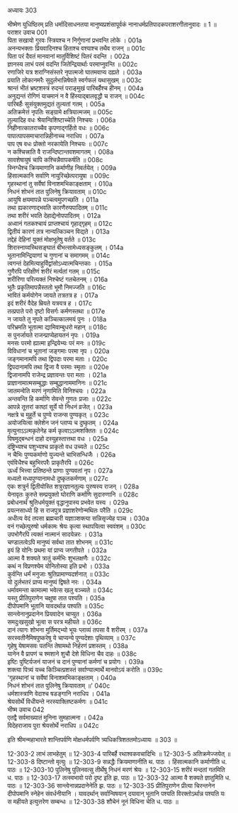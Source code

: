 अध्यायः 303

भीष्मेण युधिष्ठिरम् प्रति धर्मादिसाधनतया मानुष्यप्रशंसापूर्वकं नानाधर्मप्रतिपादकपराशरगीतानुवादः ॥ 1 ॥
पराशर उवाच 	001  
पिता सखायो गुरवः स्त्रियश्च न निर्गुणानां प्रभवन्ति लोके ।	001a  
अनन्यभक्ताः प्रियवादिनश्च हिताश्च वश्याश्च तथैव राजन् ॥	001c  
पिता परं दैवतं मानवानां मातुर्विशिष्टं पितरं वदन्ति ।	002a  
ज्ञानस्य लाभं परमं वदन्ति जितेन्द्रियार्थाः परमाप्नुवन्ति ॥	002c  
रणाजिरे यत्र शराग्निसंस्तरे नृपात्मजो घातमवाप्य दह्यते ।	003a  
प्रयाति लोकानमरैः सुदुर्लभान्निषेवते स्वर्गफलं यथासुखम् ॥	003c  
श्रान्तं भीतं भ्रष्टशस्त्रं रुदन्तं पराङ्मुखं पारिबर्हैश्च हीनम् ।	004a  
अनुद्यन्तं रोगिणं याचमानं न वै हिंस्याद्बालवृद्धौ च राजन् ॥	004c  
पारिबर्हैः सुसंयुक्तमुद्यतं तुल्यतां गतम् ।	005a  
अतिक्रमेत्तं नृपतिः सङ्ग्रामे क्षत्रियात्मजम् ॥	005c  
तुल्यादिह वधः श्रेयान्विशिष्टाच्चेति निश्चयः ।	006a  
निहीनात्कातराच्चैव कृपणाद्गर्हितो वधः ॥	006c  
पापात्पापसमाचारान्निहीनाच्च नराधिप ।	007a  
पाप एष वधः प्रोक्तो नरकायेति निश्चयः ॥	007c  
न कश्चित्त्राति वै राजन्दिष्टान्तवशमागतम् ।	008a  
सावशेषायुषं चापि कश्चिन्नैवापकर्षति ॥	008c  
स्निग्धैश्च क्रियमाणानि कर्माणीह निवर्तयेत् ।	009a  
हिंसात्मकानि सर्वाणि नायुरिच्छेत्परायुषा ॥	009c  
गृहस्थानां तु सर्वेषां विनाशमभिकाङ्क्षताम् ।	010a  
निधनं शोभनं तात पुलिनेषु क्रियावताम् ॥	010c  
आयुषि क्षयमापन्ने पञ्चत्वमुपगच्छति ।	011a  
तथा ह्यकारणाद्भवति कारणैरुपपादितम् ॥	011c  
तथा शरीरं भवति देहाद्येनोपपादितम् ।	012a  
अध्वानं गतकश्चायं प्राप्तश्चायं गृहाद्गृहम् ॥	012c  
द्वितीयं कारणं तत्र नान्यत्किञ्चन विद्यते ।	013a  
तद्देहं देहिनां युक्तं मोक्षभूतेषु वर्तते ॥	013c  
शिरास्नाय्वस्थिसङ्घातं बीभत्सामेध्यसङ्कुलम् ।	014a  
भूतानामिन्द्रियाणां च गुणानां च समागमम् ॥	014c  
त्वगन्तं देहमित्याहुर्विद्वांसोऽध्यात्मचिन्तकाः ।	015a  
गुणैरपि परिक्षीणं शरीरं मर्त्यतां गतम् ॥	015c  
शरीरिणा परित्यक्तं निश्चेष्टं गतचेतनम् ।	016a  
भूतैः प्रकृतिमापन्नैस्ततो भूमौ निमज्जति ॥	016c  
भावितं कर्मयोगेन जायते तत्रतत्र ह ।	017a  
इदं शरीरं वैदेह म्रियते यत्रयत्र ह ।	017c  
तत्प्रपाते परो दृष्टो विसर्गः कर्मणस्तथा ॥	017e  
न जायते तु नृपते कञ्चित्कालमयं पुनः ।	018a  
परिभ्रमति भूतात्मा द्यामिवाम्बुधरो महान् ॥	018c  
स पुनर्जायते राजन्प्राप्येहायतनं नृपः ।	019a  
मनसः परमो ह्यात्मा इन्द्रियेभ्यः परं मनः ॥	019c  
विविधानां च भूतानां जङ्गमाः परमा नृप ।	020a  
जङ्गमानामपि तथा द्विपदाः परमा मताः ।	020c  
द्विपदानामपि तथा द्विजा वै परमाः स्मृताः ॥	020e  
द्विजानामपि राजेन्द्र प्रज्ञावन्तः परा मताः ।	021a  
प्राज्ञानामात्मसम्बुद्धाः सम्बुद्धानाममानिनः ॥	021c  
जातमन्वेति मरणं नृणामिति विनिश्चयः ।	022a  
अन्तवन्ति हि कर्माणि सेवन्ते गुणतः प्रजाः ॥	022c  
आपन्ने तूत्तरां काष्ठां सूर्ये यो निधनं व्रजेत् ।	023a  
नक्षत्रे च मुहूर्ते च पुण्ये राजन्स पुण्यकृत् ॥	023c  
अयोजयित्वा क्लेशेन जनं प्लाप्य च दुष्कृतम् ।	024a  
मृत्युनाऽऽत्मकृतेनेह कर्म कृत्वाऽऽत्मशक्तितः ॥	024c  
विषमुद्बन्धनं दाहो दस्युहस्तात्तथा वधः ।	025a  
दंष्ट्रिभ्यश्च पशुभ्यश्च प्राकृतो वध उच्यते ॥	025c  
न चैभिः पुण्यकर्माणो युज्यन्ते चाभिसन्धिजैः ।	026a  
एवंविधैश्च बहुभिरपरैः प्राकृतैरपि ॥	026c  
ऊर्ध्वं भित्त्वा प्रतिष्ठन्ते प्राणाः पुण्यवतां नृप ।	027a  
मध्यतो मध्यपुण्यानामधो दुष्कृतकर्मणाम् ॥	027c  
एकः शत्रुर्न द्वितीयोस्ति शत्रुरज्ञानतुल्यः पुरुषस्य राजन् ।	028a  
येनावृतः कुरुते सम्प्रयुक्तो घोराणि कर्माणि सुदारुणानि ॥	028c  
प्रबोधनार्थं श्रुतिधर्मयुक्तं वृद्धानुपास्य प्रभवेत यस्य ।	029a  
प्रयत्नसाध्यो हि स राजपुत्र प्रज्ञाशरेणोन्मथितः परैति ॥	029c  
अधीत्य वेदं तपसा ब्रह्मचारी यज्ञाञ्शक्त्या सन्निसृज्येह पञ्च ।	030a  
वनं गच्छेत्पुरुषो धर्मकामः श्रेयः कृत्वा स्थापयित्वा स्ववंशम् ॥	030c  
उपभोगैरपि त्यक्तं नात्मानं सादयेन्नरः ।	031a  
चण्डालत्वेऽपि मानुष्यं सर्वथा तात शोभनम् ॥	031c  
इयं हि योनिः प्रथमा यां प्राप्य जगतीपते ।	032a  
आत्मा वै शक्यते त्रातुं कर्मभिः शुभलक्षणैः ॥	032c  
कथं न विप्रणश्येम योनितोस्या इति प्रभो ।	033a  
कुर्वन्ति धर्मं मनुजाः श्रुतिप्रामाण्यदर्शनात् ॥	033c  
यो दुर्लभतरं प्राप्य मानुष्यं द्विषते नरः ।	034a  
धर्मावमन्ता कामात्मा भवेत्स खलु वञ्च्यते ॥	034c  
यस्तु प्रीतिपुराणेन चक्षुषा तात पश्यति ।	035a  
दीपोपमानि भूतानि यावदर्थान्न पश्यति ॥	035c  
सान्त्वेनानुप्रदानेन प्रियवादेन चाप्युत ।	036a  
समदुःखसुखो भूत्वा स परत्र महीयते ॥	036c  
दानं त्यागः शोभना मुर्तिमद्भ्यो भूयः प्लाव्यं तपसा वै शरीरम् ।	037a  
सरस्वतीनैमिषपुष्करेषु ये चाप्यन्ये पुण्यदेशाः पृथिव्याम् ॥	037c  
गृहेषु येषामसवः पतन्ति तेषामथो निर्हरणं प्रशस्तम् ।	038a  
यानेन वै प्रापणं च श्मशाने शुचौ देशे विधिना चैव दाहः ॥	038c  
इष्टिः पुष्टिर्यजनं याजनं च दानं पुण्यानां कर्मणां च प्रयोगः ।	039a  
शक्त्या पित्र्यं यच्च किञ्चित्प्रशस्तं सर्वाण्यात्मार्थे मानवोऽयं करोति ॥	039c  
\'गृहस्थानां च सर्वेषां विनाशमभिकाङ्क्षताम् ।	040a  
निधनं शोभनं तात पुलिनेषु क्रियावताम् ॥\'	040c  
धर्मशास्त्राणि वेदाश्च षडङ्गानि नराधिप ।	041a  
श्रेयसोर्थे विधीयन्ते नरस्याक्लिष्टकर्मणः ॥	041c  
भीष्म उवाच 	042  
एतद्वै सर्वमाख्यातं मुनिना सुमहात्मना ।	042a  
विदेहराजाय पुरा श्रेयसोर्थे नराधिप ॥ 	042c  

इति श्रीमन्महाभारते शान्तिपर्वणि मोक्षधर्मपर्वणि त्र्यधिकत्रिशततमोऽध्यायः ॥ 303 ॥

12-303-2 लाभं लाभहेतुम् ॥ 12-303-4 पारिबर्है रथाश्वकवचादिभिः ॥ 12-303-5 अतिक्रमेज्जयेत् ॥ 12-303-8 दिष्टान्तो मृत्युः ॥ 12-303-9 सन्नद्धैः क्रियमाणानीति थ. पाठः । हिंसात्मकानि कर्माणीति ध. पाठः ॥ 12-303-10 पुलिनेषु पुलिनवत्सु तीर्थेषु निधनं मरणं श्रेयः ॥ 12-303-15 शरीरं मन्दतां गतमिति ध. पाठः ॥ 12-303-17 तत्स्वभावो परो दृष्ट इति झ. पाठः ॥ 12-303-32 आत्मा वै शक्यते ज्ञातुमिति ध. पाठः ॥ 12-303-36 सान्त्वेनान्नप्रदानेनेति झ. पाठः ॥ 12-303-35 प्रीतिपुराणेन प्रीत्या चिरन्तनेन दीपोपमानि स्नेहेन संवर्धनीयानि । यावदर्थान् सर्वान्विषयान् दयावान् भूतानि पश्यति विरक्तोऽर्थान्न पश्यति यः स महीयते इत्युत्तरेण सम्बन्धः ॥ 12-303-38 शौचेनं नूनं विधिना चेति ध. पाठः ॥
